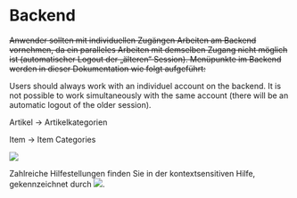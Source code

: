 # Backend

~~Anwender sollten mit individuellen Zugängen Arbeiten am Backend vornehmen, da ein paralleles Arbeiten mit demselben Zugang nicht möglich ist (automatischer Logout der „älteren“ Session).
Menüpunkte im Backend werden in dieser Dokumentation wie folgt aufgeführt:~~

Users should always work with an individuel account on the backend. It is not possible to work simultaneously with the same account (there will be an automatic logout of the older session).

Artikel → Artikelkategorien

Item → Item Categories 

![](Chameleon_Anwenderdokumentation_Standardshop_V6.png)

Zahlreiche Hilfestellungen finden Sie in der kontextsensitiven Hilfe, gekennzeichnet durch ![](bildfragezeichen.png).